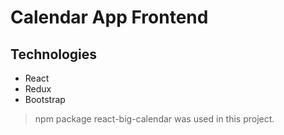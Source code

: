# Calendar App Frontend

## Technologies

* React
* Redux
* Bootstrap

> npm package react-big-calendar was used in this project.
